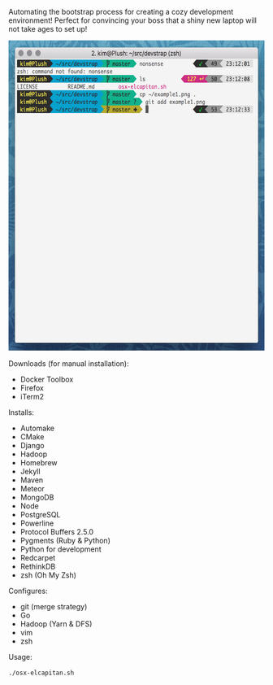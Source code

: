 Automating the bootstrap process for creating a cozy development environment! Perfect for convincing your boss that a shiny new laptop will not take ages to set up!

<img src="https://raw.githubusercontent.com/indiedotkim/devstrap/master/example1.png" width="600" height="610" />

Downloads (for manual installation):

* Docker Toolbox
* Firefox
* iTerm2

Installs:

* Automake
* CMake
* Django
* Hadoop
* Homebrew
* Jekyll
* Maven
* Meteor
* MongoDB
* Node
* PostgreSQL
* Powerline
* Protocol Buffers 2.5.0
* Pygments (Ruby & Python)
* Python for development
* Redcarpet
* RethinkDB
* zsh (Oh My Zsh)

Configures:

* git (merge strategy)
* Go
* Hadoop (Yarn & DFS)
* vim
* zsh

Usage:

    ./osx-elcapitan.sh

